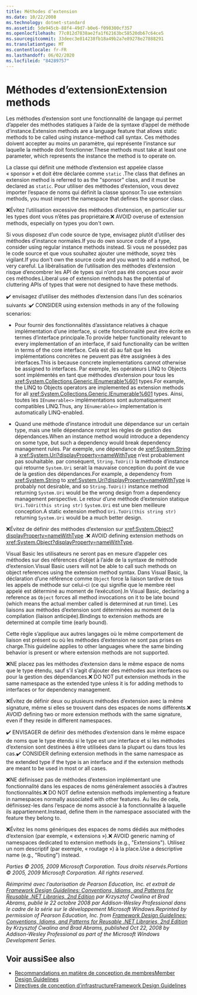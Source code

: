 ```yaml
---
title: Méthodes d’extension
ms.date: 10/22/2008
ms.technology: dotnet-standard
ms.assetid: 5de945cb-88f4-49d7-b0e6-f098300cf357
ms.openlocfilehash: 77c012d7838ae2fa1f62163bc58520db67c64ce5
ms.sourcegitcommit: 33deec3e814238fb18a49b2a7e89278e27888291
ms.translationtype: MT
ms.contentlocale: fr-FR
ms.lasthandoff: 06/02/2020
ms.locfileid: "84289757"
---
```

# <a name="extension-methods"></a><span data-ttu-id="0aeb6-102">Méthodes d’extension</span><span class="sxs-lookup"><span data-stu-id="0aeb6-102">Extension methods</span></span>

<span data-ttu-id="0aeb6-103">Les méthodes d’extension sont une fonctionnalité de langage qui permet d’appeler des méthodes statiques à l’aide de la syntaxe d’appel de méthode d’instance.</span><span class="sxs-lookup"><span data-stu-id="0aeb6-103">Extension methods are a language feature that allows static methods to be called using instance-method call syntax.</span></span> <span data-ttu-id="0aeb6-104">Ces méthodes doivent accepter au moins un paramètre, qui représente l’instance sur laquelle la méthode doit fonctionner.</span><span class="sxs-lookup"><span data-stu-id="0aeb6-104">These methods must take at least one parameter, which represents the instance the method is to operate on.</span></span>

 <span data-ttu-id="0aeb6-105">La classe qui définit une méthode d’extension est appelée classe « sponsor » et doit être déclarée comme `static` .</span><span class="sxs-lookup"><span data-stu-id="0aeb6-105">The class that defines an extension method is referred to as the "sponsor" class, and it must be declared as `static`.</span></span> <span data-ttu-id="0aeb6-106">Pour utiliser des méthodes d’extension, vous devez importer l’espace de noms qui définit la classe sponsor.</span><span class="sxs-lookup"><span data-stu-id="0aeb6-106">To use extension methods, you must import the namespace that defines the sponsor class.</span></span>

 <span data-ttu-id="0aeb6-107">❌Évitez l’utilisation excessive des méthodes d’extension, en particulier sur les types dont vous n’êtes pas propriétaire.</span><span class="sxs-lookup"><span data-stu-id="0aeb6-107">❌ AVOID overuse of extension methods, especially on types you don't own.</span></span>

 <span data-ttu-id="0aeb6-108">Si vous disposez d’un code source de type, envisagez plutôt d’utiliser des méthodes d’instance normales.</span><span class="sxs-lookup"><span data-stu-id="0aeb6-108">If you do own source code of a type, consider using regular instance methods instead.</span></span> <span data-ttu-id="0aeb6-109">Si vous ne possédez pas le code source et que vous souhaitez ajouter une méthode, soyez très vigilant.</span><span class="sxs-lookup"><span data-stu-id="0aeb6-109">If you don't own the source code and you want to add a method, be very careful.</span></span> <span data-ttu-id="0aeb6-110">La libéralisation de l’utilisation des méthodes d’extension risque d’encombrer les API de types qui n’ont pas été conçues pour avoir ces méthodes.</span><span class="sxs-lookup"><span data-stu-id="0aeb6-110">Liberal use of extension methods has the potential of cluttering APIs of types that were not designed to have these methods.</span></span>

 <span data-ttu-id="0aeb6-111">✔️ envisagez d’utiliser des méthodes d’extension dans l’un des scénarios suivants :</span><span class="sxs-lookup"><span data-stu-id="0aeb6-111">✔️ CONSIDER using extension methods in any of the following scenarios:</span></span>

- <span data-ttu-id="0aeb6-112">Pour fournir des fonctionnalités d’assistance relatives à chaque implémentation d’une interface, si cette fonctionnalité peut être écrite en termes d’interface principale.</span><span class="sxs-lookup"><span data-stu-id="0aeb6-112">To provide helper functionality relevant to every implementation of an interface, if said functionality can be written in terms of the core interface.</span></span> <span data-ttu-id="0aeb6-113">Cela est dû au fait que les implémentations concrètes ne peuvent pas être assignées à des interfaces.</span><span class="sxs-lookup"><span data-stu-id="0aeb6-113">This is because concrete implementations cannot otherwise be assigned to interfaces.</span></span> <span data-ttu-id="0aeb6-114">Par exemple, les opérateurs LINQ to Objects sont implémentés en tant que méthodes d’extension pour tous les <xref:System.Collections.Generic.IEnumerable%601> types.</span><span class="sxs-lookup"><span data-stu-id="0aeb6-114">For example, the LINQ to Objects operators are implemented as extension methods for all <xref:System.Collections.Generic.IEnumerable%601> types.</span></span> <span data-ttu-id="0aeb6-115">Ainsi, toutes les `IEnumerable<>` implémentations sont automatiquement compatibles LINQ.</span><span class="sxs-lookup"><span data-stu-id="0aeb6-115">Thus, any `IEnumerable<>` implementation is automatically LINQ-enabled.</span></span>

- <span data-ttu-id="0aeb6-116">Quand une méthode d’instance introduit une dépendance sur un certain type, mais une telle dépendance rompt les règles de gestion des dépendances.</span><span class="sxs-lookup"><span data-stu-id="0aeb6-116">When an instance method would introduce a dependency on some type, but such a dependency would break dependency management rules.</span></span> <span data-ttu-id="0aeb6-117">Par exemple, une dépendance de <xref:System.String> à <xref:System.Uri?displayProperty=nameWithType> n’est probablement pas souhaitable. par conséquent, `String.ToUri()` la méthode d’instance qui retourne `System.Uri` serait la mauvaise conception du point de vue de la gestion des dépendances.</span><span class="sxs-lookup"><span data-stu-id="0aeb6-117">For example, a dependency from <xref:System.String> to <xref:System.Uri?displayProperty=nameWithType> is probably not desirable, and so `String.ToUri()` instance method returning `System.Uri` would be the wrong design from a dependency management perspective.</span></span> <span data-ttu-id="0aeb6-118">Le retour d’une méthode d’extension statique `Uri.ToUri(this string str)` `System.Uri` est une bien meilleure conception.</span><span class="sxs-lookup"><span data-stu-id="0aeb6-118">A static extension method `Uri.ToUri(this string str)` returning `System.Uri` would be a much better design.</span></span>

 <span data-ttu-id="0aeb6-119">❌Évitez de définir des méthodes d’extension sur <xref:System.Object?displayProperty=nameWithType> .</span><span class="sxs-lookup"><span data-stu-id="0aeb6-119">❌ AVOID defining extension methods on <xref:System.Object?displayProperty=nameWithType>.</span></span>

 <span data-ttu-id="0aeb6-120">Visual Basic les utilisateurs ne seront pas en mesure d’appeler ces méthodes sur des références d’objet à l’aide de la syntaxe de méthode d’extension.</span><span class="sxs-lookup"><span data-stu-id="0aeb6-120">Visual Basic users will not be able to call such methods on object references using the extension method syntax.</span></span> <span data-ttu-id="0aeb6-121">Dans Visual Basic, la déclaration d’une référence comme `Object` force la liaison tardive de tous les appels de méthode sur celui-ci (ce qui signifie que le membre réel appelé est déterminé au moment de l’exécution).</span><span class="sxs-lookup"><span data-stu-id="0aeb6-121">In Visual Basic, declaring a reference as `Object` forces all method invocations on it to be late bound (which means the actual member called is determined at run time).</span></span> <span data-ttu-id="0aeb6-122">Les liaisons aux méthodes d’extension sont déterminées au moment de la compilation (liaison anticipée).</span><span class="sxs-lookup"><span data-stu-id="0aeb6-122">Bindings to extension methods are determined at compile time (early bound).</span></span>

 <span data-ttu-id="0aeb6-123">Cette règle s’applique aux autres langages où le même comportement de liaison est présent ou où les méthodes d’extension ne sont pas prises en charge.</span><span class="sxs-lookup"><span data-stu-id="0aeb6-123">This guideline applies to other languages where the same binding behavior is present or where extension methods are not supported.</span></span>

 <span data-ttu-id="0aeb6-124">❌NE placez pas les méthodes d’extension dans le même espace de noms que le type étendu, sauf s’il s’agit d’ajouter des méthodes aux interfaces ou pour la gestion des dépendances.</span><span class="sxs-lookup"><span data-stu-id="0aeb6-124">❌ DO NOT put extension methods in the same namespace as the extended type unless it is for adding methods to interfaces or for dependency management.</span></span>

 <span data-ttu-id="0aeb6-125">❌Évitez de définir deux ou plusieurs méthodes d’extension avec la même signature, même si elles se trouvent dans des espaces de noms différents.</span><span class="sxs-lookup"><span data-stu-id="0aeb6-125">❌ AVOID defining two or more extension methods with the same signature, even if they reside in different namespaces.</span></span>

 <span data-ttu-id="0aeb6-126">✔️ ENVISAGER de définir des méthodes d’extension dans le même espace de noms que le type étendu si le type est une interface et si les méthodes d’extension sont destinées à être utilisées dans la plupart ou dans tous les cas.</span><span class="sxs-lookup"><span data-stu-id="0aeb6-126">✔️ CONSIDER defining extension methods in the same namespace as the extended type if the type is an interface and if the extension methods are meant to be used in most or all cases.</span></span>

 <span data-ttu-id="0aeb6-127">❌NE définissez pas de méthodes d’extension implémentant une fonctionnalité dans les espaces de noms généralement associés à d’autres fonctionnalités.</span><span class="sxs-lookup"><span data-stu-id="0aeb6-127">❌ DO NOT define extension methods implementing a feature in namespaces normally associated with other features.</span></span> <span data-ttu-id="0aeb6-128">Au lieu de cela, définissez-les dans l’espace de noms associé à la fonctionnalité à laquelle ils appartiennent.</span><span class="sxs-lookup"><span data-stu-id="0aeb6-128">Instead, define them in the namespace associated with the feature they belong to.</span></span>

 <span data-ttu-id="0aeb6-129">❌Évitez les noms génériques des espaces de noms dédiés aux méthodes d’extension (par exemple, « extensions »).</span><span class="sxs-lookup"><span data-stu-id="0aeb6-129">❌ AVOID generic naming of namespaces dedicated to extension methods (e.g., "Extensions").</span></span> <span data-ttu-id="0aeb6-130">Utilisez un nom descriptif (par exemple, « routage ») à la place.</span><span class="sxs-lookup"><span data-stu-id="0aeb6-130">Use a descriptive name (e.g., "Routing") instead.</span></span>

 <span data-ttu-id="0aeb6-131">*Parties &copy; 2005, 2009 Microsoft Corporation. Tous droits réservés.*</span><span class="sxs-lookup"><span data-stu-id="0aeb6-131">*Portions &copy; 2005, 2009 Microsoft Corporation. All rights reserved.*</span></span>

 <span data-ttu-id="0aeb6-132">*Réimprimé avec l’autorisation de Pearson Education, Inc. et extrait de [Framework Design Guidelines: Conventions, Idioms, and Patterns for Reusable .NET Libraries, 2nd Edition](https://www.informit.com/store/framework-design-guidelines-conventions-idioms-and-9780321545619) par Krzysztof Cwalina et Brad Abrams, publié le 22 octobre 2008 par Addison-Wesley Professional dans le cadre de la série sur le développement Microsoft Windows.*</span><span class="sxs-lookup"><span data-stu-id="0aeb6-132">*Reprinted by permission of Pearson Education, Inc. from [Framework Design Guidelines: Conventions, Idioms, and Patterns for Reusable .NET Libraries, 2nd Edition](https://www.informit.com/store/framework-design-guidelines-conventions-idioms-and-9780321545619) by Krzysztof Cwalina and Brad Abrams, published Oct 22, 2008 by Addison-Wesley Professional as part of the Microsoft Windows Development Series.*</span></span>

## <a name="see-also"></a><span data-ttu-id="0aeb6-133">Voir aussi</span><span class="sxs-lookup"><span data-stu-id="0aeb6-133">See also</span></span>

- [<span data-ttu-id="0aeb6-134">Recommandations en matière de conception de membres</span><span class="sxs-lookup"><span data-stu-id="0aeb6-134">Member Design Guidelines</span></span>](member.md)
- [<span data-ttu-id="0aeb6-135">Directives de conception d’infrastructure</span><span class="sxs-lookup"><span data-stu-id="0aeb6-135">Framework Design Guidelines</span></span>](index.md)
